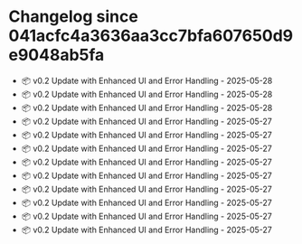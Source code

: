 # Changelog since 041acfc4a3636aa3cc7bfa607650d9e9048ab5fa

- 📦 v0.2 Update with Enhanced UI and Error Handling - 2025-05-28
- 📦 v0.2 Update with Enhanced UI and Error Handling - 2025-05-28
- 📦 v0.2 Update with Enhanced UI and Error Handling - 2025-05-28
- 📦 v0.2 Update with Enhanced UI and Error Handling - 2025-05-27
- 📦 v0.2 Update with Enhanced UI and Error Handling - 2025-05-27
- 📦 v0.2 Update with Enhanced UI and Error Handling - 2025-05-27
- 📦 v0.2 Update with Enhanced UI and Error Handling - 2025-05-27
- 📦 v0.2 Update with Enhanced UI and Error Handling - 2025-05-27
- 📦 v0.2 Update with Enhanced UI and Error Handling - 2025-05-27
- 📦 v0.2 Update with Enhanced UI and Error Handling - 2025-05-27
- 📦 v0.2 Update with Enhanced UI and Error Handling - 2025-05-27
- 📦 v0.2 Update with Enhanced UI and Error Handling - 2025-05-27